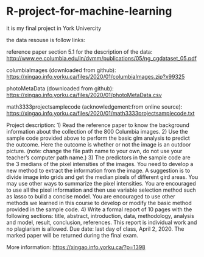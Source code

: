 # R-project-for-machine-learning
it is my final project in York Univercity

the data resouse is follow links:

reference paper section 5.1 for the description of the data: 
http://www.ee.columbia.edu/ln/dvmm/publications/05/ng_cgdataset_05.pdf

columbiaImages (downloaded from github): 
https://xingao.info.yorku.ca/files/2020/01/columbiaImages.zip?x99325

photoMetaData (downloaded from github): 
https://xingao.info.yorku.ca/files/2020/01/photoMetaData.csv

math3333projectsamplecode (acknowledgement:from online source): 
https://xingao.info.yorku.ca/files/2020/01/math3333projectsamplecode.txt


Project description: 1) Read the reference paper to know the background information about the collection of the 800 Columbia images. 2) Use the sample code provided above to perform the basic glm analysis to predict the outcome. Here the outcome is whether or not the image is an outdoor picture. (note: change the file path name to your own, do not use your teacher’s computer path name.) 3) The predictors in the sample code are the 3 medians of the pixel intensities of the images. You need to develop a new method to extract the information from the image. A suggestion is to divide image into grids and get the median pixels of different gird areas. You may use other ways to summarize the pixel intensities. You are encouraged to use all the pixel information and then use variable selection method such as lasso to build a concise model. You are encouraged to use other methods we learned in this course to develop or modify the basic method provided in the sample code. 4) Write a formal report of 10 pages with the following sections: title, abstract, introduction, data, methodology, analysis and model, result, conclusion, references. This report is individual work and no plagiarism is allowed. Due date: last day of class, April 2, 2020. The marked paper will be returned during the final exam.

More information:
https://xingao.info.yorku.ca/?p=1398
